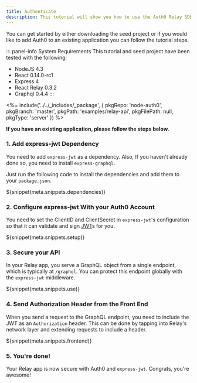 ```yaml
---
title: Authenticate
description: This tutorial will show you how to use the Auth0 Relay SDK to add authentication and authorization to your API.
---
```


You can get started by either downloading the seed project or if you would like to add Auth0 to an existing application you can follow the tutorial steps.

::: panel-info System Requirements
This tutorial and seed project have been tested with the following:

* NodeJS 4.3
* React 0.14.0-rc1
* Express 4
* React Relay 0.3.2
* Graphql 0.4.4
:::

<%= include('../../_includes/_package', {
  pkgRepo: 'node-auth0',
  pkgBranch: 'master',
  pkgPath: 'examples/relay-api',
  pkgFilePath: null,
  pkgType: 'server'
}) %>

**If you have an existing application, please follow the steps below.**

### 1. Add express-jwt Dependency

You need to add  `express-jwt` as a dependency. Also, If you haven't already done so, you need to install `express-graphql`.

Just run the following code to install the dependencies and add them to your `package.json`.

${snippet(meta.snippets.dependencies)}

### 2. Configure express-jwt With your Auth0 Account

You need to set the ClientID and ClientSecret in `express-jwt`'s configuration so that it can validate and sign [JWT](/jwt)s for you.

${snippet(meta.snippets.setup)}

### 3. Secure your API

In your Relay app, you serve a GraphQL object from a single endpoint, which is typically at `/graphql`. You can protect this endpoint globally with the `express-jwt` middleware.

${snippet(meta.snippets.use)}

### 4. Send Authorization Header from the Front End

When you send a request to the GraphQL endpoint, you need to include the JWT as an `Authorization` header. This can be done by tapping into Relay's network layer and extending requests to include a header.

${snippet(meta.snippets.frontend)}

### 5. You're done!

Your Relay app is now secure with Auth0 and `express-jwt`. Congrats, you're awesome!
